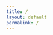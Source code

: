 ```yaml
---
title: /
layout: default
permalink: /
---
```

<style>
.center {
  display: block;
  margin-left: auto;
  margin-right: auto;
  width: 100%;
}
</style>
<script>
  if(/Android|webOS|iPhone|iPad|iPod|BlackBerry|IEMobile|Opera Mini/i.test(navigator.userAgent)){
  // MOBILE
document.write('<pre><div class="center">     ____________________________\n');
document.write('    !\_________________________/\!\n');
document.write('    !! #<div style="floar:left;color:red;display:inline-block;">0x5c4r3</div>               !!\!\n');
document.write('    !!                         !!  !\n');
document.write('    !!                         !!  !\n');
document.write('    !!                         !!  !\n');
document.write('    !!                         !!  !\n');
document.write('    !!                         !!  !\n');
document.write('    !!                         !!  !\n');
document.write('    !!                         !!  /\n');
document.write('    !!_________________________!! /\n');
document.write('    !/_________________________\!/\n');
document.write('       __\_________________/__/!_\n');
document.write('      !_______________________!/\n');
document.write('    ________________________\n');
document.write('   /oooo  oooo  oooo  oooo /!\n');
document.write('  /ooooooooooooooooooooooo/ /\n');
document.write(' /ooooooooooooooooooooooo/ /\n');
document.write('/C=_____________________/_/\n</div></pre></br>');
}else{
  // DESKTOP
  
  
                                                                                                    
                                                                                                    
document.write('<pre><div class="center" style="color:red;display: inline-block;">        *******                                                             *,\n');
document.write('      ....****.                               ,** *****.                 .** \n');
document.write('    , .... *  *.                           **** *** * ,**                ,** \n');
document.write('    * .....*,  *****                     * *****,  ,.*  *,              .***  \n');
document.write('    ,.....*****.      .....            *,,*****   **  ** **      ,,   .**,*. \n');
document.write('     ......****   **** ...... .*,****. ******* ,**  .*  ****.,,     ...  **  \n');
document.write('     ........***      ........*,***********  **  **, ,  .** *****. * .**.*   \n');
document.write('      ....  /************,,*************  *** ***,,** *** ***********....*   \n');
document.write('       .... </div><div style="color:white;display: inline-block;">@@</div><div style="color:red;display: inline-block;">   ....... ...........,***     .******..*****   ************,  \n');
document.write('        ... </div><div style="color:white;">@@@</div><div style="color:red;">, ...*,*</div><div style="color:white;">@@@@@@</div><div style="color:red;"> ,........ ..,,,,,********* **,.......     *</div><div style="color:white;">@</div><div style="color:red;">   \n');
document.write('         ...&</div><div style="color:white;">@@@@</div><div style="color:red;"> .* ,</div><div style="color:white;">@@@@@@@@</div><div style="color:red;">    . ******..*****  **********,.. </div><div style="color:white;">@@@@* @@@</div><div style="color:red;">   \n');
document.write('         ... </div><div style="color:white;">@@@@@</div><div style="color:red;">*   </div><div style="color:white;">@@@@@@@@/@@@%@@%</div><div style="color:red;">.  .,******.************.</div><div style="color:white;">@@@@@@@@@@</div><div style="color:red;">    \n');
document.write('          ,..,</div><div style="color:white;">@@@@@@</div><div style="color:red;">  </div><div style="color:white;">&@@@@@@%     *@@@@%@@@@@@@.@@@@@ @@@%@   @@@@@@@@@</div><div style="color:red;">     \n');
document.write('           .. .</div><div style="color:white;">@@@@@@@ @@@@@@                                  *@@@@@@(</div><div style="color:red;">      \n');
document.write('             .. </div><div style="color:white;">@@@@@@@@@@@@@</div><div style="color:red;"> ./                               .</div><div style="color:white;">@@@@@@</div><div style="color:red;">       \n');
document.write('               .**/</div><div style="color:white;">@@@@@@@@@@,@@@@@@@@*              .@@@</div><div style="color:red;">.    </div><div style="color:white;">@@@@@@@@</div><div style="color:red;">       \n');
document.write('                ,***..*</div><div style="color:white;">@@@@@</div><div style="color:red;">    </div><div style="color:white;">#@ @@@@@@@@@@@@@@@@@#@@#@    *.  @@@@</div><div style="color:red;">       \n');
document.write('                  *****</div><div style="color:white;">@@@@</div><div style="color:red;">%*****,           .....*</div><div style="color:white;">@@@</div><div  style="color:red;">*   .*,    </div><div style="color:white;">@@@</div><div style="color:red;">&       \n');
document.write('                    ***</div><div style="color:white;">@@@</div><div style="color:red;"> . . .......... ..******, .... .       </div><div style="color:white;">@@@</div><div style="color:red;">      \n');
document.write('                      &</div><div style="color:white;">@@</div><div style="color:red;">********   ********    **,...*          </div><div style="color:white;">@</div><div style="color:red;">       \n');
document.write('                      </div><div style="color:white;">@</div><div style="color:red;">,  .*****..,****.,***   *******                    \n');
document.write('                             ********.***  *  ,* *.*.                      \n');
document.write('                                  ****** **  * **                    \n</div></pre>');
                                                            
  
document.write('</br><pre><div class="center">  ██████  ▄████▄   ▄▄▄       ██▀███  ▓█████  ▄████▄   ██▀███   ▒█████   █     █\n');
document.write('▒██    ▒ ▒██▀ ▀█  ▒████▄    ▓██   ██▒▓█   ▀ ▒██▀ ▀█  ▓██ ▒ ██▒▒██▒  ██▒▓█░ █ ░█\n');
document.write('░ ▓██▄   ▒▓█    ▄ ▒██  ▀█▄  ▓██ ░▄█ ▒▒███   ▒▓█    ▄ ▓██ ░▄█ ▒▒██░  ██▒▒█░ █ ░█\n');
document.write('  ▒   ██▒▒▓▓▄ ▄██▒░██▄▄▄▄██ ▒██▀▀█▄  ▒▓█  ▄ ▒▓▓▄ ▄██▒▒██▀▀█▄  ▒██   ██░░█░ █ ░█\n');
document.write('▒██████▒▒▒ ▓███▀ ░ ▓█   ▓██▒░██▓ ▒██▒░▒████▒▒ ▓███▀ ░░██▓ ▒██▒░ ████▓▒░░░██▒██▓\n');
document.write('▒ ▒▓▒ ▒ ░░ ░▒ ▒  ░ ▒▒   ▓▒█░░ ▒▓ ░▒▓░░░ ▒░ ░░ ░▒ ▒  ░░ ▒▓ ░▒▓░░ ▒░▒░▒░ ░ ▓░▒ ▒ \n');
document.write('░ ░▒  ░ ░  ░  ▒     ▒   ▒▒ ░  ░▒ ░ ▒░ ░ ░  ░  ░  ▒     ░▒ ░ ▒░  ░ ▒ ▒░   ▒ ░ ░ \n');
document.write('░  ░  ░  ░          ░   ▒     ░░   ░    ░   ░          ░░   ░ ░ ░ ░ ▒    ░   ░ \n');
document.write('      ░  ░ ░            ░  ░   ░        ░  ░░ ░         ░         ░ ░      ░   \n');
document.write('         ░                                  ░                                  \n</div></pre>');
}
</script>

